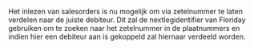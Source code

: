 Het inlezen van salesorders is nu mogelijk om via zetelnummer te laten verdelen naar de juiste debiteur. Dit zal de nextlegidentifier van Floriday gebruiken om te zoeken naar het zetelnummer in de plaatnummers en indien hier een debiteur aan is gekoppeld zal hiernaar verdeeld worden. 
